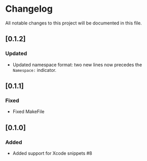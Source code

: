 
# Changelog

All notable changes to this project will be documented in this file.

## [0.1.2]

### Updated

- Updated namespace format: two new lines now precedes the `Namespace:` indicator.

## [0.1.1]

### Fixed

- Fixed MakeFile

## [0.1.0]

### Added

- Added support for Xcode snippets #8

